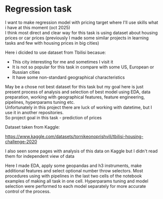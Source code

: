 # Regression task

I want to make regression model with pricing target where I'll use skills what i have at this moment (oct 2025)  
I think most direct and clear way for this task is using dataset about housing prices or car prices (previously I made some similar projects in learning tasks and few with housing prices in big cities)  
  
Here i dicided to use dataset from Tbilisi becasue:
- This city interesting for me and sometimes I visit it
- It is not so popular for this task in compare with some US, European or Russian cities
- It have some non-standard geographical characteristics  

May be a chose not best dataset for this task but my goal here is just present process of analysis and selection of best model using EDA, data preparation, working with geographical features, feature engineering, pipelines, hyperparams tuning etc.  
Unfortunately in this project there are luck of working with datetime, but I use it in another repositories.  
So project goal in this task - prediction of prices

Dataset taken from Kaggle:  

https://www.kaggle.com/datasets/tornikeonoprishvili/tbilisi-housing-challenge-2020

I also seen some pages with analysis of this data on Kaggle but I didn't read them for independent view of data

Here I made EDA, apply some geopandas and h3 instruments, make additional features and select optional number throw selectors.
Most procedures using with pipelines in the last two cells of the notebook examples of making all task in one cell.
Hyperparams tuning and model selection were performed to each model separately for more accurate control of the process.
